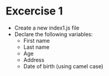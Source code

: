 # Excercise 1

* Create a new index1.js file
* Declare the following variables:
  * First name
  * Last name
  * Age
  * Address
  * Date of birth (using camel case)